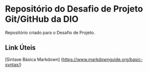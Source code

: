 # Repositório do Desafio de Projeto Git/GitHub da DIO
Repositório criado para o Desafio de Projeto.
## Link Úteis
[Sintaxe Básica Markdown] (https://www.markdownguide.org/basic-syntax/)

